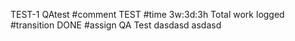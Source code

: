 TEST-1 QAtest
#comment TEST
#time 3w:3d:3h Total work logged
#transition DONE
#assign QA Test
dasdasd
asdasd
